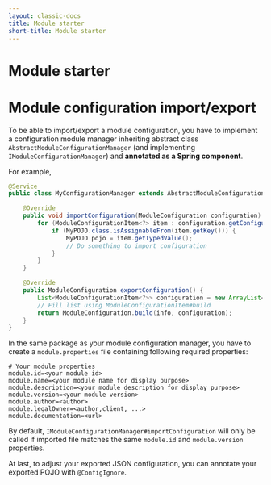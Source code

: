 ```yaml
---
layout: classic-docs
title: Module starter
short-title: Module starter
---
```


# Module starter

# Module configuration import/export

To be able to import/export a module configuration, you have to implement a configuration module manager inheriting abstract class `AbstractModuleConfigurationManager` (and implementing `IModuleConfigurationManager`) and **annotated as a Spring component**.


For example,

```java
@Service
public class MyConfigurationManager extends AbstractModuleConfigurationManager {

    @Override
    public void importConfiguration(ModuleConfiguration configuration) throws ModuleException {
        for (ModuleConfigurationItem<?> item : configuration.getConfiguration()) {
            if (MyPOJO.class.isAssignableFrom(item.getKey())) {
                MyPOJO pojo = item.getTypedValue();
                // Do something to import configuration
            }
        }
    }

    @Override
    public ModuleConfiguration exportConfiguration() {
        List<ModuleConfigurationItem<?>> configuration = new ArrayList<>();
        // Fill list using ModuleConfigurationItem#build
        return ModuleConfiguration.build(info, configuration);
    }
}
```

In the same package as your module configuration manager, you have to create a `module.properties` file containing following required properties:

```properties
# Your module properties
module.id=<your module id>
module.name=<your module name for display purpose>
module.description=<your module description for display purpose>
module.version=<your module version>
module.author=<author>
module.legalOwner=<author,client, ...>
module.documentation=<url>
```
By default, `IModuleConfigurationManager#importConfiguration` will only be called if imported file matches the same `module.id` and `module.version` properties.

At last, to adjust your exported JSON configuration, you can annotate your exported POJO with `@ConfigIgnore`.


